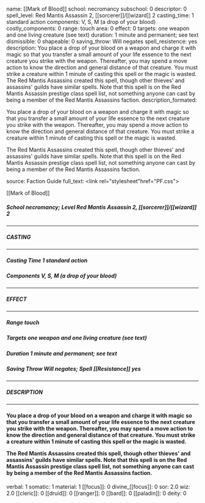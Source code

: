 name: [[Mark of Blood]]
school: necromancy
subschool: 0
descriptor: 0
spell_level: Red Mantis Assassin 2, [[sorcerer]]/[[wizard]] 2
casting_time: 1 standard action
components: V, S, M (a drop of your blood)
costly_components: 0
range: touch
area: 0
effect: 0
targets: one weapon and one living creature (see text)
duration: 1 minute and permanent; see text
dismissible: 0
shapeable: 0
saving_throw: Will negates
spell_resistence: yes
description: You place a drop of your blood on a weapon and charge it with magic so that you transfer a small amount of your life essence to the next creature you strike with the weapon. Thereafter, you may spend a move action to know the direction and general distance of that creature. You must strike a creature within 1 minute of casting this spell or the magic is wasted.  The Red Mantis Assassins created this spell, though other thieves' and assassins' guilds have similar spells. Note that this spell is on the Red Mantis Assassin prestige class spell list, not something anyone can cast by being a member of the Red Mantis Assassins faction.
description_formated: <p>You place a drop of your blood on a weapon and charge it with magic so that you transfer a small amount of your life essence to the next creature you strike with the weapon. Thereafter, you may spend a move action to know the direction and general distance of that creature. You must strike a creature within 1 minute of casting this spell or the magic is wasted.</p><p>The Red Mantis Assassins created this spell, though other thieves' and assassins' guilds have similar spells. Note that this spell is on the Red Mantis Assassin prestige class spell list, not something anyone can cast by being a member of the Red Mantis Assassins faction.</p>
source: Faction Guide
full_text: <link rel="stylesheet"href="PF.css"><div class="heading"><p class="alignleft">[[Mark of Blood]]</p><div style="clear: both;"></div></div><div><h5><b>School </b>necromancy; <b>Level </b>Red Mantis Assassin 2, [[sorcerer]]/[[wizard]] 2</h5></div><hr/><div><h5><b>CASTING</b></h5></div><hr/><div><h5><b>Casting Time </b>1 standard action</h5><h5><b>Components </b>V, S, M (a drop of your blood)</h5></div><hr/><div><h5><b>EFFECT</b></h5></div><hr/><div><h5><b>Range </b>touch</h5><h5><b>Targets </b>one weapon and one living creature (see text)</h5><h5><b>Duration </b>1 minute and permanent; see text</h5><h5><b>Saving Throw </b>Will negates; <b>Spell [[Resistance]] </b>yes</h5></div><hr/><div><h5><b>DESCRIPTION</b></h5></div><hr/><div><h4><p>You place a drop of your blood on a weapon and charge it with magic so that you transfer a small amount of your life essence to the next creature you strike with the weapon. Thereafter, you may spend a move action to know the direction and general distance of that creature. You must strike a creature within 1 minute of casting this spell or the magic is wasted.</p><p>The Red Mantis Assassins created this spell, though other thieves' and assassins' guilds have similar spells. Note that this spell is on the Red Mantis Assassin prestige class spell list, not something anyone can cast by being a member of the Red Mantis Assassins faction.</p></h4></div>
verbal: 1
somatic: 1
material: 1
[[focus]]: 0
divine_[[focus]]: 0
sor: 2.0
wiz: 2.0
[[cleric]]: 0
[[druid]]: 0
[[ranger]]: 0
[[bard]]: 0
[[paladin]]: 0
deity: 0
